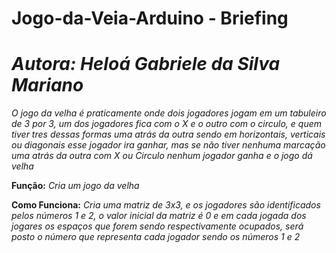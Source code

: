 # Jogo-da-Veia-Arduino - Briefing
  # *Autora:* *Heloá Gabriele da Silva Mariano*

*O jogo da velha é praticamente onde dois jogadores jogam em um tabuleiro de 3 por 3, um dos jogadores fica com o X e o outro com o circulo, e quem tiver 
tres dessas formas uma atrás da outra sendo em horizontais, verticais ou diagonais esse jogador ira ganhar, mas se não tiver nenhuma marcação uma atrás da outra com X ou Circulo 
nenhum jogador ganha e o jogo dá velha*

**Função:** 
*Cria um jogo da velha*

**Como Funciona:**
*Cria uma matriz de 3x3, e os jogadores são identificados pelos números 1 e 2, o valor inicial da matriz é 0 e em cada jogada dos jogares os espaços 
que forem sendo respectivamente ocupados, será posto o número que representa cada jogador sendo os números 1 e 2*
